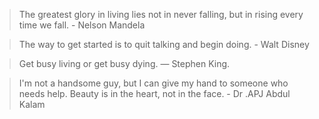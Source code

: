 > The greatest glory in living lies not in never falling, but in rising every time we fall. - Nelson Mandela

> The way to get started is to quit talking and begin doing. - Walt Disney

> Get busy living or get busy dying. — Stephen King.

> I'm not a handsome guy, but I can give my hand to someone who needs help. Beauty is in the heart, not in the face. - Dr .APJ Abdul Kalam
